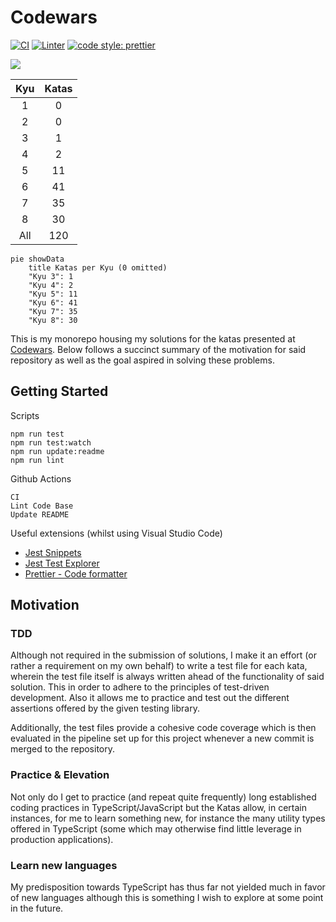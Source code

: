 # Codewars

[![CI](https://github.com/MauricioLudwig/codewars/actions/workflows/ci.yml/badge.svg)](https://github.com/MauricioLudwig/codewars/actions/workflows/ci.yml)
[![Linter](https://github.com/MauricioLudwig/codewars/actions/workflows/linter.yml/badge.svg)](https://github.com/MauricioLudwig/codewars/actions/workflows/linter.yml)
[![code style: prettier](https://img.shields.io/badge/code_style-prettier-ff69b4.svg?style=flat-square)](https://github.com/prettier/prettier)

![](https://www.codewars.com/users/MauricioLudwig/badges/large)

| Kyu | Katas |
| :-: | :-: |
|1|0|
|2|0|
|3|1|
|4|2|
|5|11|
|6|41|
|7|35|
|8|30|
|All|120|

```mermaid
pie showData
    title Katas per Kyu (0 omitted)
	"Kyu 3": 1
	"Kyu 4": 2
	"Kyu 5": 11
	"Kyu 6": 41
	"Kyu 7": 35
	"Kyu 8": 30
```

This is my monorepo housing my solutions for the katas presented at [Codewars](https://www.codewars.com/). Below follows a succinct summary of the motivation for said repository as well as the goal aspired in solving these problems.

## Getting Started

Scripts

```
npm run test
npm run test:watch
npm run update:readme
npm run lint
```

Github Actions

```
CI
Lint Code Base
Update README
```

Useful extensions (whilst using Visual Studio Code)
* [Jest Snippets](https://marketplace.visualstudio.com/items?itemName=andys8.jest-snippets)
* [Jest Test Explorer](https://marketplace.visualstudio.com/items?itemName=kavod-io.vscode-jest-test-adapter)
* [Prettier - Code formatter](https://marketplace.visualstudio.com/items?itemName=esbenp.prettier-vscode)

## Motivation

### TDD

Although not required in the submission of solutions, I make it an effort (or rather a requirement on my own behalf) to write a test file for each kata, wherein the test file itself is always written ahead of the functionality of said solution. This in order to adhere to the principles of test-driven development. Also it allows me to practice and test out the different assertions offered by the given testing library.

Additionally, the test files provide a cohesive code coverage which is then evaluated in the pipeline set up for this project whenever a new commit is merged to the repository.

### Practice & Elevation

Not only do I get to practice (and repeat quite frequently) long established coding practices in TypeScript/JavaScript but the Katas allow, in certain instances, for me to learn something new, for instance the many utility types offered in TypeScript (some which may otherwise find little leverage in production applications).

### Learn new languages

My predisposition towards TypeScript has thus far not yielded much in favor of new languages although this is something I wish to explore at some point in the future.